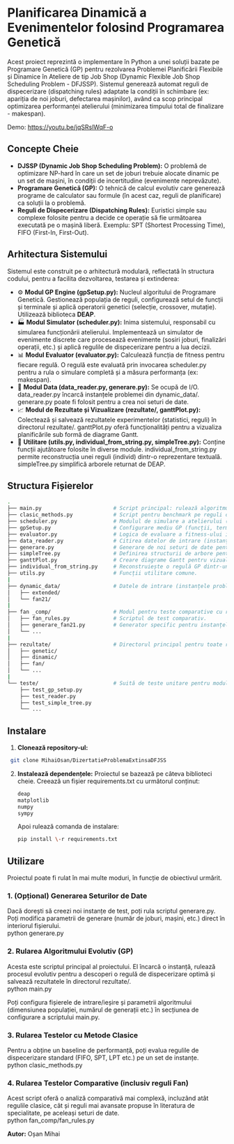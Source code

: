 # **Planificarea Dinamică a Evenimentelor folosind Programarea Genetică**

Acest proiect reprezintă o implementare în Python a unei soluții bazate pe Programare Genetică (GP) pentru rezolvarea Problemei Planificării Flexibile și Dinamice în Ateliere de tip Job Shop (Dynamic Flexible Job Shop Scheduling Problem \- DFJSSP). Sistemul generează automat reguli de dispecerizare (dispatching rules) adaptate la condiții în schimbare (ex: apariția de noi joburi, defectarea mașinilor), având ca scop principal optimizarea performanței atelierului (minimizarea timpului total de finalizare \- makespan).

Demo: https://youtu.be/jqSRslWqF-o

## **Concepte Cheie**

* **DJSSP (Dynamic Job Shop Scheduling Problem):** O problemă de optimizare NP-hard în care un set de joburi trebuie alocate dinamic pe un set de mașini, în condiții de incertitudine (evenimente neprevăzute).  
* **Programare Genetică (GP):** O tehnică de calcul evolutiv care generează programe de calculator sau formule (în acest caz, reguli de planificare) ca soluții la o problemă.  
* **Reguli de Dispecerizare (Dispatching Rules):** Euristici simple sau complexe folosite pentru a decide ce operație să fie următoarea executată pe o mașină liberă. Exemplu: SPT (Shortest Processing Time), FIFO (First-In, First-Out).

## **Arhitectura Sistemului**

Sistemul este construit pe o arhitectură modulară, reflectată în structura codului, pentru a facilita dezvoltarea, testarea și extinderea:

* ⚙️ **Modul GP Engine (gpSetup.py):** Nucleul algoritului de Programare Genetică. Gestionează populația de reguli, configurează setul de funcții și terminale și aplică operatorii genetici (selecție, crossover, mutație). Utilizează biblioteca **DEAP**.  
* 🏭 **Modul Simulator (scheduler.py):** Inima sistemului, responsabil cu simularea funcționării atelierului. Implementează un simulator de evenimente discrete care procesează evenimente (sosiri joburi, finalizări operații, etc.) și aplică regulile de dispecerizare pentru a lua decizii.  
* 📊 **Modul Evaluator (evaluator.py):** Calculează funcția de fitness pentru fiecare regulă. O regulă este evaluată prin invocarea scheduler.py pentru a rula o simulare completă și a măsura performanța (ex: makespan).  
* 📂 **Modul Data (data\_reader.py, generare.py):** Se ocupă de I/O. data\_reader.py încarcă instanțele problemei din dynamic\_data/. generare.py poate fi folosit pentru a crea noi seturi de date.  
* 📈 **Modul de Rezultate și Vizualizare (rezultate/, ganttPlot.py):** Colectează și salvează rezultatele experimentelor (statistici, reguli) în directorul rezultate/. ganttPlot.py oferă funcționalități pentru a vizualiza planificările sub formă de diagrame Gantt.  
* 🔧 **Utilitare (utils.py, individual\_from\_string.py, simpleTree.py):** Conține funcții ajutătoare folosite în diverse module. individual\_from\_string.py permite reconstrucția unei reguli (individ) dintr-o reprezentare textuală. simpleTree.py simplifică arborele returnat de DEAP.

## **Structura Fișierelor**
```bash
.  
├── main.py                       # Script principal: rulează algoritmul evolutiv GP.  
├── clasic_methods.py             # Script pentru benchmark pe reguli clasice (SPT, FIFO).  
├── scheduler.py                  # Modulul de simulare a atelierului (motorul principal).  
├── gpSetup.py                    # Configurare mediu GP (funcții, terminale, operatori).  
├── evaluator.py                  # Logica de evaluare a fitness-ului indivizilor.  
├── data_reader.py                # Citirea datelor de intrare (instanțe .json).  
├── generare.py                   # Generare de noi seturi de date pentru experimente.  
├── simpleTree.py                 # Definirea structurii de arbore pentru regulile GP.  
├── ganttPlot.py                  # Creare diagrame Gantt pentru vizualizarea planificării.  
├── individual_from_string.py     # Reconstruiește o regulă GP dintr-un string.  
├── utils.py                      # Funcții utilitare comune.  
|  
├── dynamic_data/                 # Datele de intrare (instanțele problemei).  
│   ├── extended/  
│   └── fan21/  
|  
├── fan _comp/                    # Modul pentru teste comparative cu reguli din literatura de specialitate.  
│   ├── fan_rules.py              # Scriptul de test comparativ.  
│   ├── generare_fan21.py         # Generator specific pentru instanțele Fan21.  
│   └── ...  
|  
├── rezultate/                    # Directorul principal pentru toate rezultatele generate.  
│   ├── genetic/  
│   ├── dinamic/  
│   ├── fan/  
│   └── ...  
|  
└── teste/                        # Suită de teste unitare pentru modulele cheie.  
    ├── test_gp_setup.py  
    ├── test_reader.py  
    ├── test_simple_tree.py  
    └── ...
```
## **Instalare**

1. **Clonează repository-ul:**
  ```bash
   git clone MihaiOsan/DizertatieProblemaExtinsaDFJSS
```

2. **Instalează dependențele:** Proiectul se bazează pe câteva biblioteci cheie. Creează un fișier requirements.txt cu următorul conținut:
   ```bash
   deap
   matplotlib
   numpy
   sympy 
   ```

   Apoi rulează comanda de instalare:
   ```bash
   pip install \-r requirements.txt
   ```

## **Utilizare**

Proiectul poate fi rulat în mai multe moduri, în funcție de obiectivul urmărit.

### **1\. (Opțional) Generarea Seturilor de Date**

Dacă dorești să creezi noi instanțe de test, poți rula scriptul generare.py. Poți modifica parametrii de generare (număr de joburi, mașini, etc.) direct în interiorul fișierului.  
python generare.py

### **2\. Rularea Algoritmului Evolutiv (GP)**

Acesta este scriptul principal al proiectului. El încarcă o instanță, rulează procesul evolutiv pentru a descoperi o regulă de dispecerizare optimă și salvează rezultatele în directorul rezultate/.  
python main.py

Poți configura fișierele de intrare/ieșire și parametrii algoritmului (dimensiunea populației, numărul de generații etc.) în secțiunea de configurare a scriptului main.py.

### **3\. Rularea Testelor cu Metode Clasice**

Pentru a obține un baseline de performanță, poți evalua regulile de dispecerizare standard (FIFO, SPT, LPT etc.) pe un set de instanțe.  
python clasic\_methods.py

### **4\. Rularea Testelor Comparative (inclusiv reguli Fan)**

Acest script oferă o analiză comparativă mai complexă, incluzând atât regulile clasice, cât și reguli mai avansate propuse în literatura de specialitate, pe aceleași seturi de date.  
python fan\_comp/fan\_rules.py

**Autor:** Oșan Mihai
